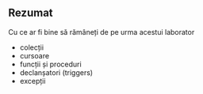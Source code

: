 ## Rezumat

Cu ce ar fi bine să rămâneți de pe urma acestui laborator
- colecții
- cursoare
- funcții și proceduri
- declanșatori (triggers)
- excepții
